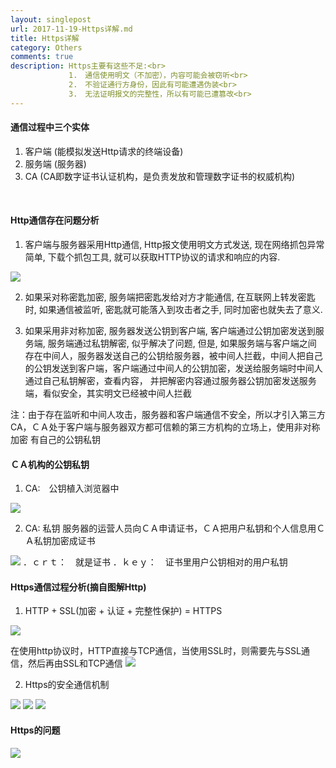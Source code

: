 ```yaml
---
layout: singlepost
url: 2017-11-19-Https详解.md
title: Https详解
category: Others
comments: true
description: Https主要有这些不足:<br>
             1.　通信使用明文（不加密），内容可能会被窃听<br> 
             2.　不验证通行方身份，因此有可能遭遇伪装<br>
             3.　无法证明报文的完整性，所以有可能已遭篡改<br>
---
```


#### 通信过程中三个实体
1. 客户端 (能模拟发送Http请求的终端设备)
2. 服务端 (服务器)
3. CA (CA即数字证书认证机构，是负责发放和管理数字证书的权威机构)
<br>

#### Http通信存在问题分析
1. 客户端与服务器采用Http通信, Http报文使用明文方式发送, 现在网络抓包异常简单, 下载个抓包工具, 就可以获取HTTP协议的请求和响应的内容.
<img src="/uploads/抓包结果.jpg" class="img-responsive img-rounded" />

2. 如果采对称密匙加密, 服务端把密匙发给对方才能通信, 在互联网上转发密匙时, 如果通信被监听, 密匙就可能落入到攻击者之手, 同时加密也就失去了意义.

3. 如果采用非对称加密, 服务器发送公钥到客户端, 客户端通过公钥加密发送到服务端, 服务端通过私钥解密, 似乎解决了问题, 但是, 如果服务端与客户端之间
存在中间人，服务器发送自己的公钥给服务器，被中间人拦截，中间人把自己的公钥发送到客户端，客户端通过中间人的公钥加密，发送给服务端时中间人通过自己私钥解密，查看内容，
并把解密内容通过服务器公钥加密发送服务端，看似安全，其实明文已经被中间人拦截

注：由于存在监听和中间人攻击，服务器和客户端通信不安全，所以才引入第三方CA，ＣＡ处于客户端与服务器双方都可信赖的第三方机构的立场上，使用非对称加密
有自己的公钥私钥
<br>

#### ＣＡ机构的公钥私钥
1. CA:　公钥植入浏览器中
<img src="/uploads/Https证书.png" class="img-responsive img-rounded" />

2. CA: 私钥 
服务器的运营人员向ＣＡ申请证书，ＣＡ把用户私钥和个人信息用ＣＡ私钥加密成证书
<img src="/uploads/CA证书.png" class="img-responsive img-rounded" />
．ｃｒｔ：　就是证书
．ｋｅｙ：　证书里用户公钥相对的用户私钥
<br>
      
#### Https通信过程分析(摘自图解Http)
1. HTTP + SSL(加密 + 认证 + 完整性保护) = HTTPS
<img src="/uploads/图解Https之SSL.png" class="img-responsive img-rounded" />

在使用http协议时，HTTP直接与TCP通信，当使用SSL时，则需要先与SSL通信，然后再由SSL和TCP通信
<img src="/uploads/图解Https之使用Https通信.png" class="img-responsive img-rounded" />

2. Https的安全通信机制
<img src="/uploads/HTTPS的安全通道机制.png" class="img-responsive img-rounded" />
<img src="/uploads/Https通信1.png" class="img-responsive img-rounded" />
<img src="/uploads/Https通信2.png" class="img-responsive img-rounded" />
<br>

#### Https的问题
<img src="/uploads/Https问题.png" class="img-responsive img-rounded" />






      
      
      
      
      

